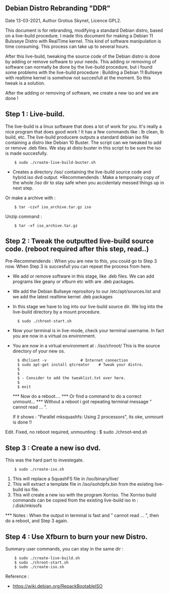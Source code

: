## Debian Distro Rebranding "DDR" 

Date 13-03-2021, Author Grotius Skynet, Licence GPL2.

This document is for rebranding, modifying a standard Debian distro, based on a live-build procedure.
I made this document for making a Debian 11 Bulsseye Distro with RealTime kernel.
This kind of software manipulation is time consuming. This process can take up to several hours.

After this live-build, tweaking the source code of the Debian distro is done by adding or remove software to your needs.
This adding or removing of software can normally be done by the live-build procedure, but i found some problems with
the live-build procedure : Building a Debian 11 Bullseye with realtime kernel is somehow not succesfull at the moment.
So this tweak is a solution. 

After the adding or removing of software, we create a new iso and we are done !


## Step 1 : Live-build.

The live-build is a linux software that does a lot of work for you. It's really a nice program that does good work !
It has a few commands like : lb clean, lb build, etc.
The live-build producere outputs a standard debian iso file containing a distro like Debian 10 Buster.
The script can we tweaked to add or remove .deb files.
We stay at disto buster in this script to be sure the iso is made succesfully.

		$ sudo ./create-live-build-buster.sh

- Creates a directory /iso/ containing the live-build source code and hybrid.iso dvd output.
*Recommendends : Make a temponairy copy of the whole /iso dir to stay safe when you accidentaly messed things up in next step.

Or make a archive with 	: 	

		$ tar -czvf iso_archive.tar.gz iso

Unzip command : 

		$ tar -xf iso_archive.tar.gz
	
	
## Step 2 : Tweak the outputted live-build source code. (reboot required after this step, read..)

Pre-Recommendends : When you are new to this, you could go to Step 3 now. When Step 3 is succesfull you can repeat the process from here.

- We add or remove software in this stage, like .deb files. We can add programs like geany or xfburn etc with are .deb packages.
- We add the Debian Bullseye reprository to our /etc/apt/sources.list and we add the latest realtime kernel .deb packages

- In this stage we have to log into our live-build source dir. We log into the live-build directory by a mount procedure.

		$ sudo ./chroot-start.sh

- Now your terminal is in live-mode, check your terminal username. In fact you are now in a virtual os environment. 
- You are now in a virtual environment at : /iso/chroot/ This is the source directory of your new os.

		$ dhclient -v 				# Internet connection
		$ sudo apt-get install qtcreator  	# Tweak your distro.
		$ 
		$   
		$ - Consider to add the tweaklist.txt over here.  
		$    
		$ exit

	 *** Now do a reboot....
	 *** Or find a command to do a correct unmount...
	 *** Without a reboot i got repeating terminal message " cannot read ... ". 

	 If it shows : "Parallel mksquashfs: Using 2 processors", its oke, unmount is done !!

Edit. Fixed, no reboot required, unmounting : $ sudo ./chroot-end.sh
	
## Step 3 : Create a new iso dvd.	
	
This was the hard part to investegate.

		$ sudo ./create-iso.sh

1. This will replace a SquashFS file in /iso/binary/live/
2. This will extract a template file in /iso/isohdpfx.bin from the existing live-build iso file.
3. This will create a new iso with the program Xorriso. The Xorriso build commands can be copied from the existing live-build iso in : /.disk/mkisofs


*** Notes : When the output in terminal is fast and " cannot read ... ", then do a reboot, and Step 3 again.


		
## Step 4 : Use Xfburn to burn your new Distro.
	

Summary user commands, you can stay in the same dir :

		$ sudo ./create-live-build.sh
		$ sudo ./chroot-start.sh
		$ sudo ./create-iso.sh


Reference :
- https://wiki.debian.org/RepackBootableISO








